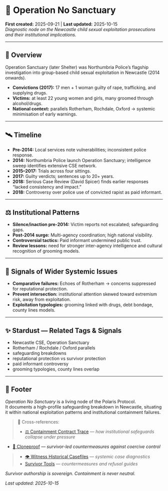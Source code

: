 # 🔬 Operation No Sanctuary  
**First created:** 2025-09-21 | **Last updated:** 2025-10-15  
*Diagnostic node on the Newcastle child sexual exploitation prosecutions and their institutional implications.*  

---

## 🧿 Overview  
Operation Sanctuary (later Shelter) was Northumbria Police’s flagship investigation into group-based child sexual exploitation in Newcastle (2014 onwards).  

- **Convictions (2017):** 17 men + 1 woman guilty of rape, trafficking, and supplying drugs.  
- **Victims:** at least 22 young women and girls, many groomed through alcohol/drugs.  
- **National context:** parallels Rotherham, Rochdale, Oxford → systemic minimisation of early warnings.  

---

## 🛰️ Timeline  
- **Pre-2014:** Local services note vulnerabilities; inconsistent police response.  
- **2014:** Northumbria Police launch Operation Sanctuary; intelligence sweep identifies extensive CSE network.  
- **2015–2017:** Trials across four sittings.  
- **2017:** Guilty verdicts; sentences up to 20+ years.  
- **2018:** Serious Case Review (David Spicer) finds earlier responses “lacked consistency and impact.”  
- **2018:** Controversy over police use of convicted rapist as paid informant.  

---

## ⚖️ Institutional Patterns  
- **Silence/inaction pre-2014:** Victim reports not escalated; safeguarding gaps.  
- **Post-2014 surge:** Multi-agency coordination; high national visibility.  
- **Controversial tactics:** Paid informant undermined public trust.  
- **Review lessons:** need for stronger inter-agency intelligence and cultural recognition of grooming models.  

---

## 🧨 Signals of Wider Systemic Issues  
- **Comparative failures:** Echoes of Rotherham → concerns suppressed for reputational protection.  
- **Prevent intersection:** institutional attention skewed toward extremism risk, away from exploitation.  
- **Exploitation typologies:** grooming linked with drugs, debt bondage, county lines models.  

---

## ✨ Stardust — Related Tags & Signals  
- Newcastle CSE, Operation Sanctuary  
- Rotherham / Rochdale / Oxford parallels  
- safeguarding breakdowns  
- reputational protection vs survivor protection  
- paid informant controversy  
- grooming typologies, county lines overlap  

---

## 🏮 Footer  
*Operation No Sanctuary* is a living node of the Polaris Protocol.  
It documents a high-profile safeguarding breakdown in Newcastle, situating it within national exploitation patterns and institutional containment failures.  

> 📡 Cross-references:
> 
> - [⚖️ Containment Contract Trace](../../🌀_System_Governance/⚖️_containment_contract_trace.md) — *how institutional safeguards collapse under pressure*  
- [🧬 Cloneproof](../../../../Metadata_Sabotage_Network/Structural_Analysis/🧬_Structural_Mapping/🧬_cloneproof.md) — *survivor-led countermeasures against coercive control*  
> - [👁️ Witness Historical Casefiles](./README.md) — *systemic case diagnostics*  
> - [Survivor Tools](../../../Survivor_Tools/README.md) — *countermeasures and refusal guides*  

*Survivor authorship is sovereign. Containment is never neutral.*  

_Last updated: 2025-10-15_  
